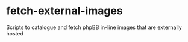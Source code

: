 # fetch-external-images
Scripts to catalogue and fetch phpBB in-line images that are externally hosted

